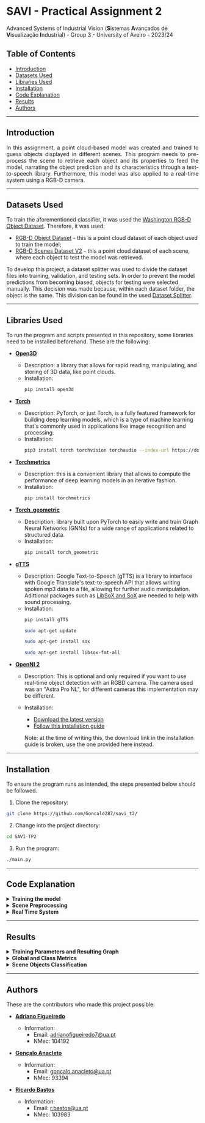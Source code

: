 # SAVI - Practical Assignment 2

Advanced Systems of Industrial Vision (**S**istemas **A**vançados de **V**isualização **I**ndustrial) - Group 3 - University of Aveiro - 2023/24

## Table of Contents

* [Introduction](#introduction)
* [Datasets Used](#datasets-used)
* [Libraries Used](#libraries-used)
* [Installation](#installation)
* [Code Explanation](#code-explanation)
* [Results](#results)
* [Authors](#authors)


---
## Introduction

<p align="justify"> In this assignment, a point cloud-based model was created and trained to guess objects displayed in different scenes. This program needs to pre-process the scene to retrieve each object and its properties to feed the model, narrating the object prediction and its characteristics through a text-to-speech library. Furthermore, this model was also applied to a real-time system using a RGB-D camera.</p>

---
## Datasets Used

To train the aforementioned classifier, it was used the [Washington RGB-D Object Dataset](https://rgbd-dataset.cs.washington.edu/dataset/). Therefore, it was used:
- [RGB-D Object Dataset](https://rgbd-dataset.cs.washington.edu/dataset/rgbd-dataset_pcd_ascii/) - this is a point cloud dataset of each object used to train the model;
- [RGB-D Scenes Dataset V2](https://rgbd-dataset.cs.washington.edu/dataset/rgbd-scenes-v2/) - this a point cloud dataset of each scene, where each object to test the model was retrieved.

To develop this project, a dataset splitter was used to divide the dataset files into training, validation, and testing sets. In order to prevent the model predictions from becoming biased, objects for testing were selected manually. This decision was made because, within each dataset folder, the object is the same. This division can be found in the used [Dataset Splitter](PointCloud_Learning/dataset_splitter_off.py).

---
## Libraries Used

To run the program and scripts presented in this repository, some libraries need to be installed beforehand. These are the following:

- **[Open3D](https://www.open3d.org/)**
  - Description: a library that allows for rapid reading, manipulating, and storing of 3D data, like point clouds.
  - Installation:
    ```bash
    pip install open3d
    ```

- **[Torch](https://pytorch.org/)**
  - Description: PyTorch, or just Torch, is a fully featured framework for building deep learning models, which is a type of machine learning that's commonly used in applications like image recognition and  processing.
  - Installation:
    ```bash
    pip3 install torch torchvision torchaudio --index-url https://download.pytorch.org/whl/cpu
    ```

- **[Torchmetrics](https://lightning.ai/docs/torchmetrics/stable/)**
  - Description: this is a convenient library that allows to compute the performance of deep learning models in an iterative fashion.
  - Installation:
    ```bash
    pip install torchmetrics
    ```
  
- **[Torch_geometric](https://pytorch-geometric.readthedocs.io/en/latest/)**
  - Description: library built upon PyTorch to easily write and train Graph Neural Networks (GNNs) for a wide range of applications related to structured data.
  - Installation:
    ```bash
    pip install torch_geometric
    ```

- **[gTTS](https://gtts.readthedocs.io/en/latest/)**
  - Description: Google Text-to-Speech (gTTS) is a library to interface with Google Translate's text-to-speech API that allows writing spoken mp3 data to a file, allowing for further audio manipulation. Adittional packages such as [LibSoX and SoX](https://packages.debian.org/sid/libsox-fmt-all) are needed to help with sound processing.
  - Installation:
    ```bash
    pip install gTTS
    ```
     ```bash
    sudo apt-get update
    ```
      ```bash
    sudo apt-get install sox
    ```
       ```bash
    sudo apt-get install libsox-fmt-all
    ```

- **[OpenNI 2](https://structure.io/openni/)**
  - Description: This is optional and only required if you want to use real-time object detection with an RGBD camera. The camera used was an "Astra Pro NL", for different cameras this implementation may be different.
  - Installation:
    - [Download the latest version](https://structure.io/openni/)
    - [Follow this installation guide](https://astra-wiki.readthedocs.io/en/latest/installation.html#linux)

    Note: at the time of writing this, the download link in the installation guide is broken, use the one provided here instead.

<!-- Add more libraries as needed -->

---
## Installation

To ensure the program runs as intended, the steps presented below should be followed.

1. Clone the repository:
```bash
git clone https://github.com/Goncalo287/savi_t2/
```
2. Change into the project directory:
```bash
cd SAVI-TP2
```
3. Run the program:
```bash
./main.py
```

---
## Code Explanation 

<details >
<summary><b>Training the model</b></summary>

To train the model with Pointclouds information, a [PointNet](http://stanford.edu/~rqi/pointnet/) architecture was utilized. It consumes an entire point cloud, learns a spatial encoding of each point, aggregates learned encodings into features and feeds them into a classifier. One advantage of this architecture is that it learns the global representation of the input, ensuring that the results are independent of the orientation of the Pointcloud. In this network architecture, there are several shared MLPs (1D Convolutions) from which critical points are extracted using a Max Pooling function. These critical points (outputs) are fed into a classifier that predicts each object class. Additional detailed information about this architecture can be found at ["An Intuitive Introduction to Point Net"](https://medium.com/@itberrios6/introduction-to-point-net-d23f43aa87d2).

To optimize the classifier parameters, a PointNetLoss function was implemented. In this function, the [Negative Log Likelihood Loss (NLLLOSS)](https://pytorch.org/docs/stable/generated/torch.nn.NLLLoss.html) criterion was used to refine the model parameters during the training phase to improve validation results. To prevent overfitting during the training phase, the model was only saved when the validation error was minimum compared to those saved during the training process.

```python3
def pointnetloss(outputs, labels, m3x3, m64x64, alpha = 0.0001):
    criterion = torch.nn.NLLLoss()
```

</details>

<details >
<summary><b>Scene Preprocessing</b></summary>

To feed the classifier mentioned earlier, it is necessary to isolate the objects present in each scene. For this purpose, a script based on [Open3D](https://www.open3d.org/docs/release/) was developed to achieve the desired outcome for all scenes in an automated manner. Initially, the script detects the table, which consists solely of horizontal points. Subsequently, all points above the table, representing the objects, are retrieved. Finally, the points are grouped into clusters, where each cluster represents an object.

```python3
cluster_idxs = list(all_objects.cluster_dbscan(eps=0.031, min_points=70, print_progress=True))
obj_idxs = list(set(cluster_idxs))
obj_idxs.remove(-1)    # removing all other points
```

Additionally, properties of the objects are extracted, including color and height. These properties, along with the number and type of objects, are provided to the user through a text-to-speech script. Simultaneously, using [threading](https://docs.python.org/3/library/threading.html), a new window appears displaying the objects and their respective data.

</details>

<details >
<summary><b>Real Time System</b></summary>

This part of the program uses the color and depth images from a connected RGBD camera (Astra Pro NL). The depth image is obtained using `openni2` and displayed next to the color image in an `opencv` window. Here, the user can point the camera at the desired location and see the resulting images.

When happy with the current images, the user can press Enter to confirm and exit the while loop. A point cloud is generated from the images obtained using `open3d`. This point cloud is then used as a scene to detect and classify objects.

</details>

---
## Results

<!-- <p align="justify">Explain and show metrics. Show final image with objects and labels</p> -->

<details >
<summary><b>Training Parameters and Resulting Graph</b></summary>

<p align="justify">As can be observed from the graph in <b>Figure 1</b>, there is convergence in loss for both training and validation. The models were saved at the points of minimum validation loss to prevent overfitting, as mentioned earlier.</p>

<p align="justify">Before starting the training, the following parameters were considered based on several research articles:</p>

| Parameters | Value |
| :---:         |     :---:      |
| Epochs   | 15     | 
| Training Files     | 9000       | 
| Validation Files     | 3600       |
| Training Batch Size    | 32       |
| Validation Batch Size      | 64       |

<p align="justify">The best model resulting from the training was from epoch 13, with a validation accuracy of 98%. However, after some testing, it was found that the model from epoch 8 proved to be the best for classifying objects in the scenes.</p>

<p align="center">
  <img src="Results/train_validation_loss_graphic_2_saved_15_epochs.png" alt="Alt text">
</p>

<p align="center">
<b>Figure 1</b> - Training and Validation Loss Graph during 15 epochs.
</p> 

</details>

<details >
<summary><b>Global and Class Metrics</b></summary>

To evaluate the performance of the model generated, a test dataset was created with 4136 files, to be fed to the model. To assess the model's quality, [performance metrics](https://towardsdatascience.com/a-look-at-precision-recall-and-f1-score-36b5fd0dd3ec) were calculated, yielding the following values for the model from epoch 8:

| Metrics | Value |
| :---:         |     :---:      |
| Macro-Averaging Precision   | 94.6%     | 
| Macro-Averaging Recall     | 95.5%       | 
| F1 Score     | 94.9%       |
| Class "bowl" Precision    | 95.6%       |
| Class "cap" Precision      | 79.8%       |
| Class "cereal box" Precision      | 100.0%       |
| Class "coffee mug" Precision      | 100.0%      |
| Class "soda can" Precision      | 97.5%       |

The global precision was calculated using 'macro' averaging, but the user can choose between ['macro' and 'micro' averaging](https://www.educative.io/answers/what-is-the-difference-between-micro-and-macro-averaging) in the main menu. Furthermore, a [normalized confusion matrix](Results/Confusion_Matrix_Normalized_Epoch8.png) was created to help the user estimate the quality of the model in a faster manner.  

</details>

<details >
<summary><b>Scene Objects Classification</b></summary>

<p align="justify">After training the model and preprocessing the scene, each object can be passed through the model to output the predicted label. Finally, the final result can be shown in a results window, so that the user can evaluate all the information.</p>

<p align="center">
  <img src="Results/Scene_Objects_Classifier_Results.png" alt="Alt text">
</p>

<p align="center">
<b>Figure 2</b> - Objects identified in the scene, predicted labels, and respective properties.
</p> 

</details>

---
## Authors

These are the contributors who made this project possible:

- **[Adriano Figueiredo](https://github.com/AdrianoFF10)**
  - Information:
    - Email: adrianofigueiredo7@ua.pt
    - NMec: 104192

- **[Gonçalo Anacleto](https://github.com/Goncalo287)**
  - Information:
    - Email: goncalo.anacleto@ua.pt
    - NMec: 93394

- **[Ricardo Bastos](https://github.com/RBastos36)**
  - Information:
    - Email: r.bastos@ua.pt
    - NMec: 103983
